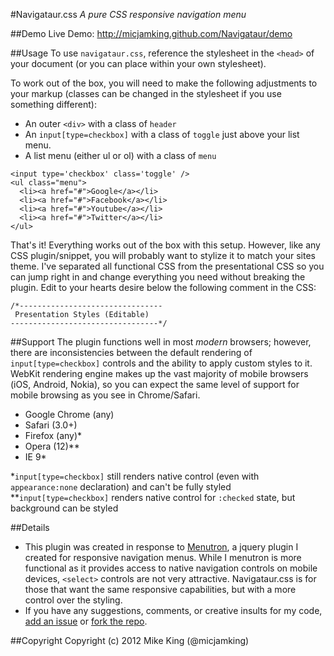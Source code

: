 #Navigataur.css
*A pure CSS responsive navigation menu*


##Demo
Live Demo: http://micjamking.github.com/Navigataur/demo


##Usage
To use `navigataur.css`, reference the stylesheet in the `<head>` of your document (or you can place within your own stylesheet).

To work out of the box, you will need to make the following adjustments to your markup (classes can be changed in the stylesheet if you use something different):
* An outer `<div>` with a class of `header` 
* An `input[type=checkbox]` with a class of `toggle` just above your list menu. 
* A list menu (either ul or ol) with a class of `menu`

```
<input type='checkbox' class='toggle' />
<ul class="menu">
  <li><a href="#">Google</a></li>
  <li><a href="#">Facebook</a></li>		
  <li><a href="#">Youtube</a></li>	
  <li><a href="#">Twitter</a></li>	
</ul>
```

That's it! Everything works out of the box with this setup. However, like any CSS plugin/snippet, you will probably want to stylize it to match your sites theme. I've separated all functional CSS from the presentational CSS so you can jump right in and change everything you need without breaking the plugin. Edit to your hearts desire below the following comment in the CSS:

```
/*--------------------------------
 Presentation Styles (Editable)
---------------------------------*/
```

##Support
The plugin functions well in most _modern_ browsers; however, there are inconsistencies between the default rendering of `input[type=checkbox]` controls and the ability to apply custom styles to it. WebKit rendering engine makes up the vast majority of mobile browsers (iOS, Android, Nokia), so you can expect the same level of support for mobile browsing as you see in Chrome/Safari.

* Google Chrome (any)
* Safari (3.0+)
* Firefox (any)*
* Opera (12)**
* IE 9*

*`input[type=checkbox]` still renders native control (even with `appearance:none` declaration) and can't be fully styled
**`input[type=checkbox]` renders native control for `:checked` state, but background can be styled

##Details
* This plugin was created in response to [Menutron](https://github.com/micjamking/Menutron), a jquery plugin I created for responsive navigation menus. While I menutron is more functional as it provides access to native navigation controls on mobile devices, `<select>` controls are not very attractive. Navigataur.css is for those that want the same responsive capabilities, but with a more control over the styling.
* If you have any suggestions, comments, or creative insults for my code, [add an issue](https://github.com/micjamking/Navigataur/issues/new) or [fork the repo](https://github.com/micjamking/Navigataur/fork_select).


##Copyright
Copyright (c) 2012 Mike King (@micjamking)